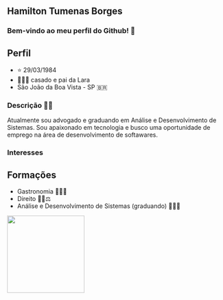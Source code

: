 ## Hamilton Tumenas Borges
### Bem-vindo ao meu perfil do Github! 👋

## Perfil
- ⭐ 29/03/1984 
- 👨‍👩‍👧 casado e pai da Lara
- São João da Boa Vista - SP 🇧🇷

### Descrição 🙋‍♂️
Atualmente sou advogado e graduando em Análise e Desenvolvimento de Sistemas. Sou apaixonado em tecnologia e busco uma oportunidade de emprego na área de desenvolvimento de softawares.

### Interesses


## Formações
- Gastronomia 👨‍🍳🔪 
- Direito 👨‍⚖️⚖ 
- Análise e Desenvolvimento de Sistemas (graduando) 👨‍💻📖 

<div>  
  <a href="https://github.com/hamiltontborges"><img height="180em" src="https://github-readme-stats.vercel.app/api/top-langs/?username=hamiltontborges&layout=compact&langs_count=7&theme=dracula"/></div>
